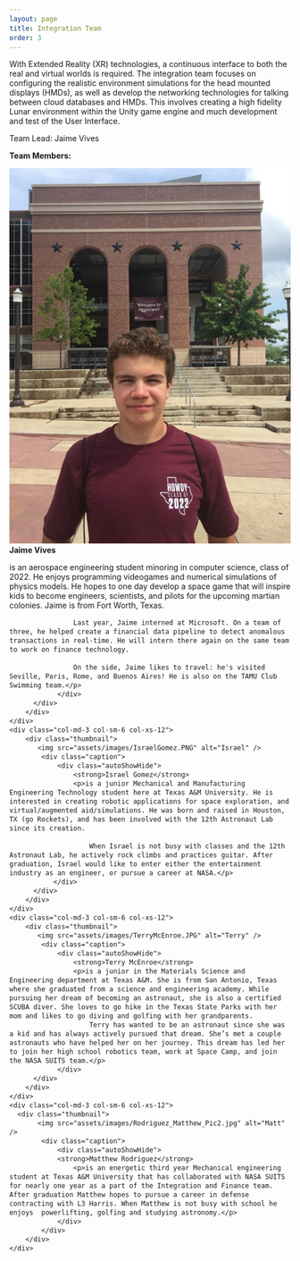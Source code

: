 ```yaml
---
layout: page
title: Integration Team
order: 3
---
```


With Extended Reality (XR) technologies, a continuous interface to both the real and virtual worlds is required. The integration team focuses on configuring the realistic environment simulations for the head mounted displays (HMDs), as well as develop the networking technologies for talking between cloud databases and HMDs. This involves creating a high fidelity Lunar environment within the Unity game engine and much development and test of the User Interface.

Team Lead: Jaime Vives

**Team Members:**

<div class="container">
<div class="row">
    <div class="col-md-3 col-sm-6 col-xs-12">
        <div class="thumbnail">
           <img src="assets/images/JaimeVives.jpg" alt="Jaime" />
            <div class="caption">
                <div class="autoShowHide">
                    <strong>Jaime Vives</strong>
                    <p>is an aerospace engineering student minoring in computer science, class of 2022.  He enjoys programming videogames and numerical simulations of physics models. He hopes to one day develop a space game that will inspire kids to become engineers, scientists, and pilots for the upcoming martian colonies. Jaime is from Fort Worth, Texas.

                    Last year, Jaime interned at Microsoft. On a team of three, he helped create a financial data pipeline to detect anomalous transactions in real-time. He will intern there again on the same team to work on finance technology.

                    On the side, Jaime likes to travel: he's visited Seville, Paris, Rome, and Buenos Aires! He is also on the TAMU Club Swimming team.</p>
                </div>
          </div>
        </div>
    </div>
    <div class="col-md-3 col-sm-6 col-xs-12">
        <div class="thumbnail">
           <img src="assets/images/IsraelGomez.PNG" alt="Israel" />
            <div class="caption">
                <div class="autoShowHide">
                    <strong>Israel Gomez</strong>
                    <p>is a junior Mechanical and Manufacturing Engineering Technology student here at Texas A&M University. He is interested in creating robotic applications for space exploration, and virtual/augmented aid/simulations. He was born and raised in Houston, TX (go Rockets), and has been involved with the 12th Astronaut Lab since its creation.

                        When Israel is not busy with classes and the 12th Astronaut Lab, he actively rock climbs and practices guitar. After graduation, Israel would like to enter either the entertainment industry as an engineer, or pursue a career at NASA.</p>
               </div>
          </div>
        </div>
    </div>
	<div class="col-md-3 col-sm-6 col-xs-12">
        <div class="thumbnail">
           <img src="assets/images/TerryMcEnroe.JPG" alt="Terry" />
            <div class="caption">
                <div class="autoShowHide">
                    <strong>Terry McEnroe</strong>
                    <p>is a junior in the Materials Science and Engineering department at Texas A&M. She is from San Antonio, Texas where she graduated from a science and engineering academy. While pursuing her dream of becoming an astronaut, she is also a certified SCUBA diver. She loves to go hike in the Texas State Parks with her mom and likes to go diving and golfing with her grandparents. 
                        Terry has wanted to be an astronaut since she was a kid and has always actively pursued that dream. She’s met a couple astronauts who have helped her on her journey. This dream has led her to join her high school robotics team, work at Space Camp, and join the NASA SUITS team.</p>
                </div>
          </div>
        </div>
    </div>
    <div class="col-md-3 col-sm-6 col-xs-12">
      <div class="thumbnail">
           <img src="assets/images/Rodriguez_Matthew_Pic2.jpg" alt="Matt" />
            <div class="caption">
                <div class="autoShowHide">
                <strong>Matthew Rodriguez</strong>
                    <p>is an energetic third year Mechanical engineering student at Texas A&M University that has collaborated with NASA SUITS for nearly one year as a part of the Integration and Finance team. After graduation Matthew hopes to pursue a career in defense contracting with L3 Harris. When Matthew is not busy with school he enjoys  powerlifting, golfing and studying astronomy.</p>
                </div>
            </div>
        </div>
    </div>
</div>